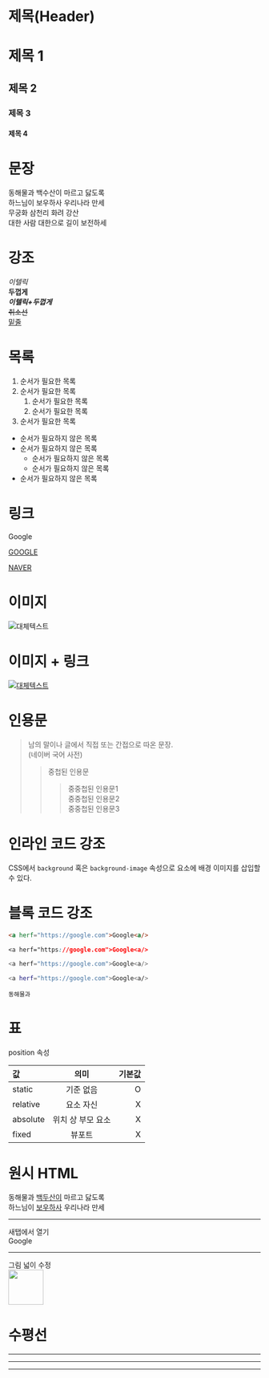 # 제목(Header)

# 제목 1
## 제목 2
### 제목 3
#### 제목 4

#
# 문장
동해물과 백수산이 마르고 닳도록  
하느님이 보우하사 우리나라 만세  
무궁화 삼천리 화려 강산  
대한 사람 대한으로 길이 보전하세

#
# 강조
_이텔릭_  
**두껍게**  
**_이텔릭+두껍게_**  
~~취소선~~  
<u>밑줄</u>    
  
# 
# 목록

1. 순서가 필요한 목록
1. 순서가 필요한 목록
    1. 순서가 필요한 목록
    1. 순서가 필요한 목록
1. 순서가 필요한 목록

- 순서가 필요하지 않은 목록
- 순서가 필요하지 않은 목록
    - 순서가 필요하지 않은 목록
    - 순서가 필요하지 않은 목록
- 순서가 필요하지 않은 목록

#
# 링크
<a herf="https://google.com">Google<a/>

[GOOGLE](https://google.com)

[NAVER](https://naver.com "NAVER로 이동!")

#
# 이미지 
![대체텍스트](https://heropy.blog/css/images/logo.png)

#
# 이미지 + 링크
[![대체텍스트](https://heropy.blog/css/images/logo.png)](https://heropy.blog)

#
# 인용문
>남의 말이나 글에서 직접 또는 간접으로 따온 문장.  
>(네이버 국어 사전)
>>중첩된 인용문
>>>중중첩된 인용문1  
>>>중중첩된 인용문2  
>>>중중첩된 인용문3

#
# 인라인 코드 강조

CSS에서 `background` 혹은 `background-image` 속성으로 요소에 배경 이미지를 삽입할 수 있다.

#
# 블록 코드 강조

```html
<a herf="https://google.com">Google<a/>
```
```css
<a herf="https://google.com">Google<a/>
```
```javascript
<a herf="https://google.com">Google<a/>
```
```bash
<a herf="https://google.com">Google<a/>
```

```plaintext
동해물과
```

#
# 표

position 속성

값 | 의미 | 기본값
:-- | :--: | --:
static | 기준 없음 | O
relative | 요소 자신 | X
absolute | 위치 상 부모 요소 | X
fixed | 뷰포트 | X

#
# 원시 HTML
동해물과 <span style = "text-decoration: underline">백두산이</span> 마르고 닳도록<br/> 하느님이 <u>보우하사</u> 우리나라 만세  

---

새탭에서 열기  
<a herf="https://google.com" target="_blank">Google<a/>

---

그림 넓이 수정  
<img width="70" src = "https://heropy.blog/css/images/logo.png">

#
# 수평선

---
***
___